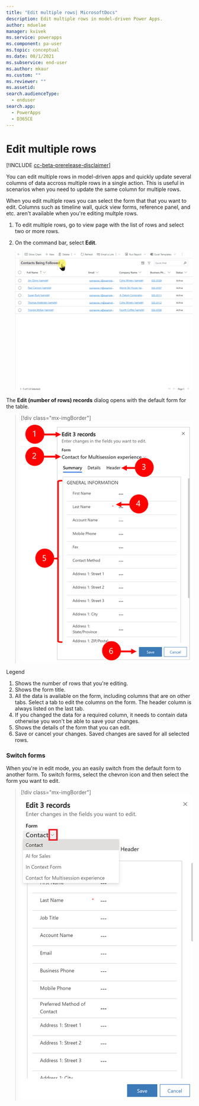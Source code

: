 ```yaml
---
title: "Edit multiple rows| MicrosoftDocs"
description: Edit multiple rows in model-driven Power Apps.
author: mduelae
manager: kvivek
ms.service: powerapps
ms.component: pa-user
ms.topic: conceptual
ms.date: 08/1/2021
ms.subservice: end-user
ms.author: mkaur
ms.custom: ""
ms.reviewer: ""
ms.assetid: 
search.audienceType: 
  - enduser
search.app: 
  - PowerApps
  - D365CE
---
```


 # Edit multiple rows
 
 [!INCLUDE [cc-beta-prerelease-disclaimer](../includes/cc-beta-prerelease-disclaimer.md)]
 
You can edit multiple rows in model-driven apps and quickly update several columns of data accross multiple rows in a single action. This is useful in scenarios when you need to update the same column for multiple rows.

When you edit multiple rows you can select the form that that you want to edit. Columns such as timeline wall, quick view forms, reference panel, and etc. aren't available when you're editing multple rows.

1. To edit multiple rows, go to view page with the list of rows and select two or more rows.
2. On the command bar, select **Edit**.

   ![Edit multiple rows.](media/bulk-edit.gif "Edit multiple rows")


The **Edit (number of rows) records** dialog opens with the default form for the table.

> [!div class="mx-imgBorder"]
> ![How to user bulk edit](media/bulk-edit-legend.png "How to use bulk edit")

Legend

1. Shows the number of rows that you're editing.
2. Shows the form title. 
3. All the data is available on the form, including columns that are on other tabs. Select a tab to edit the columns on the form. The header column is always listed on the last tab. 
4. If you changed the data for a required column, it needs to contain data otherwise you won't be able to save your changes.
5. Shows the details of the form that you can edit.
6. Save or cancel your changes. Saved changes are saved for all selected rows.

### Switch forms

When you're in edit mode, you an easily switch from the default form to another form. To switch forms, select the chevron icon and then select the form you want to edit.

> [!div class="mx-imgBorder"]
> ![Switch to another form.](media/bult-edit-change-form.png "Switch to another form.")




